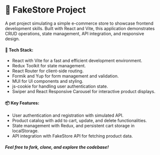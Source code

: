# 🛒 FakeStore Project
A pet project simulating a simple e-commerce store to showcase frontend development skills. Built with React and Vite, this application demonstrates CRUD operations, state management, API integration, and responsive design.

#### 🚀 Tech Stack:
* React with Vite for a fast and efficient development environment.
* Redux Toolkit for state management.
* React Router for client-side routing.
* Formik and Yup for form management and validation.
* MUI for UI components and styling.
* js-cookie for handling user authentication state.
* Swiper and React Responsive Carousel for interactive product displays.


#### 📦 Key Features:
* User authentication and registration with simulated API.
* Product catalog with add to cart, update, and delete functionalities.
* State management with Redux, and persistent cart storage in localStorage.
* API integration with FakeStore API for fetching product data.

##### Feel free to fork, clone, and explore the codebase!